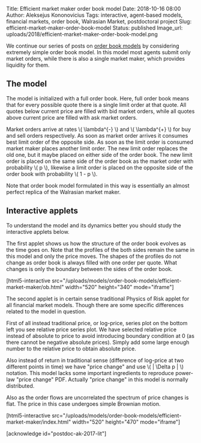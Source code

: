 Title: Efficient market maker order book model
Date: 2018-10-16 08:00
Author: Aleksejus Kononovicius
Tags: interactive, agent-based models, financial markets, order book, Walrasian Market, postdoctoral project
Slug: efficient-market-maker-order-book-model
Status: published
Image_url: uploads/2018/efficient-market-maker-order-book-model.png

We continue our series of posts on [order book models](/tag/order-book/) by
considering extremely simple order book model. In this model most agents
submit only market orders, while there is also a single market maker, which
provides liquidity for them.<!--more-->

## The model

The model is initialized with a full order book. Here, full order book means
that for every possible quote there is a single limit order at that quote. All
quotes below current price are filled with bid market orders, while all quotes
above current price are filled with ask market orders.

Market orders arrive at rates \\\( \lambda^{-} \\\) and \\\( \lambda^{+} \\\) for
buy and sell orders respectively. As soon as market order arrives it consumes
best limit order of the opposite side. As soon as the limit order is consumed
market maker places another limit order. The new limit order replaces the old
one, but it maybe placed on either side of the order book. The new limit order
is placed on the same side of the order book as the market order with
probability \\\( p \\\), likewise a limit order is placed on the opposite side
of the order book with probability \\\( 1 - p \\\).

Note that order book model formulated in this way is essentially an almost
perfect replica of the Walrasian market maker.

## Interactive applets

To understand the model and its dynamics better you should study the interactive
applets below.

The first applet shows us how the structure of the order book evolves as the
time goes on. Note that the profiles of the both sides remain the same in this
model and only the price moves. The shapes of the profiles do not change as
order book is always filled with one order per quote. What changes is only the
boundary between the sides of the order book.

[html5-interactive
src="/uploads/models/order-book-models/efficient-market-maker/ob.html"
width="520" height="340" mode="iframe"]

The second applet is in certain sense traditional Physics of Risk applet for all
financial market models. Though there are some specific differences related to
the model in question.

First of all instead traditional price, or log-price, series plot on the bottom
left you see relative price series plot. We have selected relative price
instead of absolute to price to avoid introducing boundary condition at 0 (as
there cannot be negative absolute prices). Simply add some large enough number
to the relative price to obtain absolute price.

Also instead of return in traditional sense (difference of log-price
at two different points in time) we have "price change" and use
\\\( | \Delta p | \\\) notation. This model lacks some important ingredients
to reproduce power-law "price change" PDF. Actually "price change" in this
model is normally distributed.

Also as the order flows are uncorrelated the spectrum of price changes is flat.
The price in this case undergoes simple Brownian motion.

[html5-interactive
src="/uploads/models/order-book-models/efficient-market-maker/index.html" width="520"
height="470" mode="iframe"]

[acknowledge id="postdoc-ak-2017-lit"]
